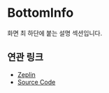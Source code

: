 # BottomInfo

화면 최 하단에 붙는 설명 섹션입니다.

## 연관 링크

- <a href="https://zpl.io/25wmEdJ" target="_blank">Zeplin</a>
- <a href="https://github.com/toss/tds-web/blob/master/src/react/components/BottomInfo/BottomInfo.tsx" target="_blank">Source Code</a>
